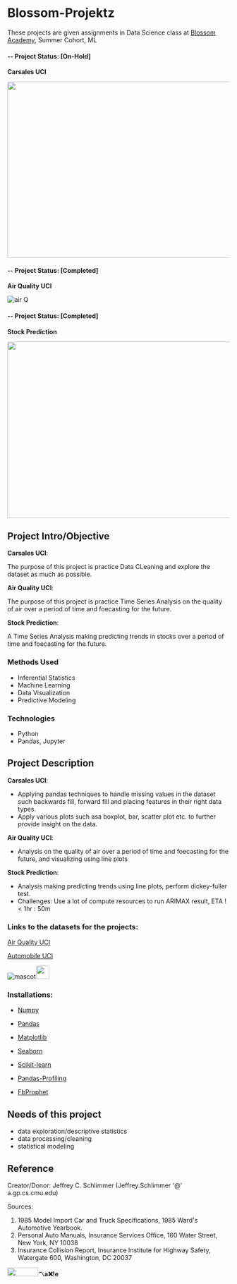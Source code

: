 # Blossom-Projektz

These projects are given assignments in Data Science class at [Blossom Academy](https://www.blossomacademy.co/), Summer Cohort, ML

#### -- Project Status: [On-Hold]
**Carsales UCI**

<img src="https://www.mikerezinissan.com/static/dealer-19072/mikerezinissan-about3.jpg" width="650" height="400">

#### -- Project Status: [Completed] 
**Air Quality UCI**

![air Q](https://www.thisislocallondon.co.uk/resources/images/10854589.jpg?display=1&htype=0&type=responsive-gallery "air quality")

#### -- Project Status: [Completed] 
**Stock Prediction**

<img src="https://thediwire.com/wp-content/uploads/2018/01/Colored-ticker-board-on-black-138279113_2001x1501.jpeg" width="650" height="400">

## Project Intro/Objective
**Carsales UCI**:

The purpose of this project is practice Data CLeaning and explore the dataset as much as possible. 

**Air Quality UCI**:

The purpose of this project is practice Time Series Analysis on the quality of air over a period of 
time and foecasting for the future.

**Stock Prediction**:

A Time Series Analysis making predicting trends in stocks over a period of 
time and foecasting for the future.

### Methods Used

* Inferential Statistics
* Machine Learning
* Data Visualization
* Predictive Modeling

### Technologies

* Python
* Pandas, Jupyter

## Project Description

**Carsales UCI**:

* Applying pandas techniques to handle missing values in the dataset such backwards fill, forward fill 
  and placing features in their right data types.
* Apply various plots such asa boxplot, bar, scatter plot etc. to further provide insight on the data. 

**Air Quality UCI**:

* Analysis on the quality of air over a period of time and foecasting for the future, and visualizing using line plots

**Stock Prediction**:

* Analysis making predicting trends using line plots, perform dickey-fuller test.
* Challenges: Use a lot of compute resources to run ARIMAX result, ETA !< 1hr : 50m

### Links to the datasets for the projects:

[Air Quality UCI](https://archive.ics.uci.edu/ml/machine-learning-databases/00360/  "Air Quality Dataset")

[Automobile UCI](https://archive.ics.uci.edu/ml/datasets/Automobile "Automobile Dataset")


![mascot](https://learncodeonline.in/mascot.png "Code")<img src="https://www.flaticon.com/svg/static/icons/svg/1488/1488811.svg" width="30" height="30">


### Installations:
* [Numpy](https://pypi.org/project/numpy/ "pip install numpy") 

* [Pandas](https://pypi.org/project/pandas/ "pip install pandas")

* [Matplotlib](https://pypi.org/project/matplotlib/ "pip install matplotlib") 

* [Seaborn](https://pypi.org/project/seaborn/ "pip install seaborn") 

* [Scikit-learn](https://pypi.org/project/scikit-learn/ "pip install scikit-learn") 

* [Pandas-Profiling](https://pypi.org/project/pandas-profiling/ "pip install pandas-profiling") 

* [FbProphet](https://pypi.org/project/fbprophet/ "pip install fbprophet") 

## Needs of this project

- data exploration/descriptive statistics
- data processing/cleaning
- statistical modeling

## Reference

Creator/Donor:
Jeffrey C. Schlimmer (Jeffrey.Schlimmer '@' a.gp.cs.cmu.edu)

Sources:
1) 1985 Model Import Car and Truck Specifications, 1985 Ward's Automotive Yearbook.
2) Personal Auto Manuals, Insurance Services Office, 160 Water Street, New York, NY 10038
3) Insurance Collision Report, Insurance Institute for Highway Safety, Watergate 600, Washington, DC 20037

<img src="https://learncodeonline.in/gitone.png" width="70" height="20">**〽️a❌!e**
